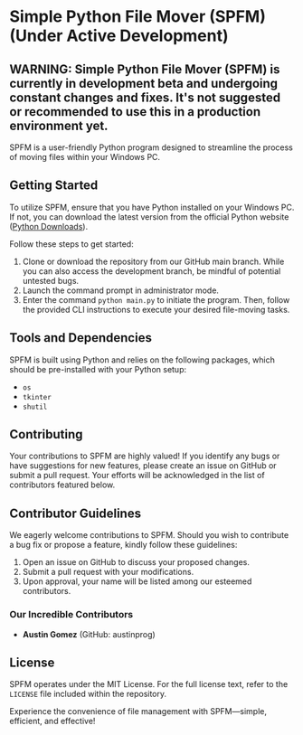 # Simple Python File Mover (SPFM) (Under Active Development)
## WARNING: Simple Python File Mover (SPFM) is currently in development beta and undergoing constant changes and fixes. It's not suggested or recommended to use this in a production environment yet.
SPFM is a user-friendly Python program designed to streamline the process of moving files within your Windows PC.

## Getting Started

To utilize SPFM, ensure that you have Python installed on your Windows PC. If not, you can download the latest version from the official Python website ([Python Downloads](https://www.python.org/downloads/)).

Follow these steps to get started:

1. Clone or download the repository from our GitHub main branch. While you can also access the development branch, be mindful of potential untested bugs.
2. Launch the command prompt in administrator mode.
3. Enter the command `python main.py` to initiate the program. Then, follow the provided CLI instructions to execute your desired file-moving tasks.

## Tools and Dependencies

SPFM is built using Python and relies on the following packages, which should be pre-installed with your Python setup:

- `os`
- `tkinter`
- `shutil`

## Contributing

Your contributions to SPFM are highly valued! If you identify any bugs or have suggestions for new features, please create an issue on GitHub or submit a pull request. Your efforts will be acknowledged in the list of contributors featured below.

## Contributor Guidelines

We eagerly welcome contributions to SPFM. Should you wish to contribute a bug fix or propose a feature, kindly follow these guidelines:

1. Open an issue on GitHub to discuss your proposed changes.
2. Submit a pull request with your modifications.
3. Upon approval, your name will be listed among our esteemed contributors.

### Our Incredible Contributors

* **Austin Gomez** (GitHub: austinprog)

## License

SPFM operates under the MIT License. For the full license text, refer to the `LICENSE` file included within the repository.

Experience the convenience of file management with SPFM—simple, efficient, and effective!
